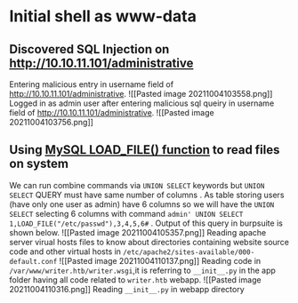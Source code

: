 # Initial shell as www-data
## Discovered SQL Injection on http://10.10.11.101/administrative
Entering malicious entry in username field of http://10.10.11.101/administrative.
![[Pasted image 20211004103558.png]]
Logged in as admin user after entering malicious sql queiry in username field of http://10.10.11.101/administrative.
![[Pasted image 20211004103756.png]]
## Using [MySQL LOAD_FILE() function](https://www.w3resource.com/mysql/string-functions/mysql-load_file-function.php) to read files on system 
We can run combine commands via `UNION SELECT` keywords but `UNION SELECT` QUERY must have same number of columns . As table storing users (have only one user as admin) have 6 columns so we will have the `UNION SELECT` selecting 6 columns with command `admin' UNION SELECT 1,LOAD_FILE("/etc/passwd"),3,4,5,6#` . Output of this query in burpsuite is shown below.
![[Pasted image 20211004105357.png]]
Reading apache server virual hosts files to know about directories containing website source code and other virtual hosts in `/etc/apache2/sites-available/000-default.conf`
![[Pasted image 20211004110137.png]]
Reading code in `/var/www/writer.htb/writer.wsgi`,it is referring to `__init__.py`
in the app folder having all code related to `writer.htb` webapp.
![[Pasted image 20211004110316.png]]
Reading `__init__.py` in webapp directory  


